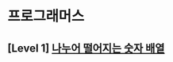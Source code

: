 # 프로그래머스 
## [Level 1] [나누어 떨어지는 숫자 배열][link]

[link]: https://programmers.co.kr/learn/courses/30/lessons/12910
